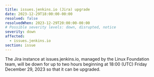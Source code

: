 ```yaml
---
title: issues.jenkins.io (Jira) upgrade
date: 2023-12-29T18:00:00-00:00
resolved: false
resolvedWhen: 2023-12-29T20:00:00-00:00
# Possible severity levels: down, disrupted, notice
severity: down
affected:
  - issues.jenkins.io
section: issue
---
```

The Jira instance at issues.jenkins.io, managed by the Linux Foundation team, will be down for up to two hours beginning at 18:00 (UTC) Friday December 29, 2023 so that it can be upgraded.
